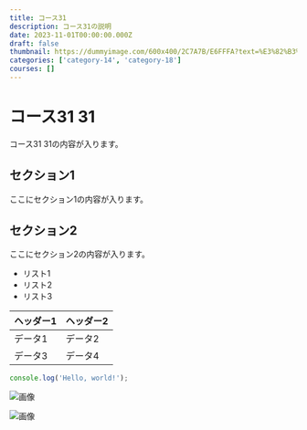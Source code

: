 ```yaml
---
title: コース31
description: コース31の説明
date: 2023-11-01T00:00:00.000Z
draft: false
thumbnail: https://dummyimage.com/600x400/2C7A7B/E6FFFA?text=%E3%82%B3%E3%83%BC%E3%82%B931
categories: ['category-14', 'category-18']
courses: []
---
```


# コース31 31

コース31 31の内容が入ります。

## セクション1
ここにセクション1の内容が入ります。

## セクション2
ここにセクション2の内容が入ります。

- リスト1
- リスト2
- リスト3

| ヘッダー1 | ヘッダー2 |
| --------- | --------- |
| データ1   | データ2   |
| データ3   | データ4   |

```javascript
console.log('Hello, world!');
```


![画像](https://dummyimage.com/320x180/2D3748/F5F7FA?text=%E3%82%B3%E3%83%BC%E3%82%B931+31)

![画像](https://dummyimage.com/640x360/1A202C/EDF2F7?text=%E3%82%B3%E3%83%BC%E3%82%B931+31)